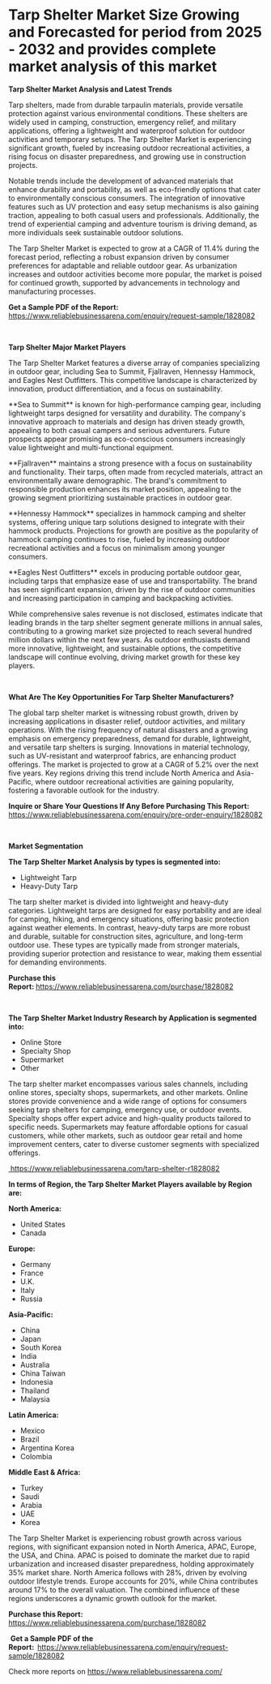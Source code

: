 <p><h1>Tarp Shelter Market Size Growing and Forecasted for period from 2025 - 2032 and provides complete market analysis of this market</h1></p><p><strong>Tarp Shelter Market Analysis and Latest Trends</strong></p>
<p><p>Tarp shelters, made from durable tarpaulin materials, provide versatile protection against various environmental conditions. These shelters are widely used in camping, construction, emergency relief, and military applications, offering a lightweight and waterproof solution for outdoor activities and temporary setups. The Tarp Shelter Market is experiencing significant growth, fueled by increasing outdoor recreational activities, a rising focus on disaster preparedness, and growing use in construction projects.</p><p>Notable trends include the development of advanced materials that enhance durability and portability, as well as eco-friendly options that cater to environmentally conscious consumers. The integration of innovative features such as UV protection and easy setup mechanisms is also gaining traction, appealing to both casual users and professionals. Additionally, the trend of experiential camping and adventure tourism is driving demand, as more individuals seek sustainable outdoor solutions.</p><p>The Tarp Shelter Market is expected to grow at a CAGR of 11.4% during the forecast period, reflecting a robust expansion driven by consumer preferences for adaptable and reliable outdoor gear. As urbanization increases and outdoor activities become more popular, the market is poised for continued growth, supported by advancements in technology and manufacturing processes.</p></p>
<p><strong>Get a Sample PDF of the Report:&nbsp;</strong> <a href="https://www.reliablebusinessarena.com/enquiry/request-sample/1828082?utm_campaign=2194&utm_medium=2&utm_source=Github&utm_content=ia&utm_term=07022025&utm_id=tarp-shelter">https://www.reliablebusinessarena.com/enquiry/request-sample/1828082</a></p>
<p>&nbsp;</p>
<p><strong>Tarp Shelter Major Market Players</strong></p>
<p><p>The Tarp Shelter Market features a diverse array of companies specializing in outdoor gear, including Sea to Summit, Fjallraven, Hennessy Hammock, and Eagles Nest Outfitters. This competitive landscape is characterized by innovation, product differentiation, and a focus on sustainability.</p><p>**Sea to Summit** is known for high-performance camping gear, including lightweight tarps designed for versatility and durability. The company's innovative approach to materials and design has driven steady growth, appealing to both casual campers and serious adventurers. Future prospects appear promising as eco-conscious consumers increasingly value lightweight and multi-functional equipment.</p><p>**Fjallraven** maintains a strong presence with a focus on sustainability and functionality. Their tarps, often made from recycled materials, attract an environmentally aware demographic. The brand's commitment to responsible production enhances its market position, appealing to the growing segment prioritizing sustainable practices in outdoor gear.</p><p>**Hennessy Hammock** specializes in hammock camping and shelter systems, offering unique tarp solutions designed to integrate with their hammock products. Projections for growth are positive as the popularity of hammock camping continues to rise, fueled by increasing outdoor recreational activities and a focus on minimalism among younger consumers.</p><p>**Eagles Nest Outfitters** excels in producing portable outdoor gear, including tarps that emphasize ease of use and transportability. The brand has seen significant expansion, driven by the rise of outdoor communities and increasing participation in camping and backpacking activities.</p><p>While comprehensive sales revenue is not disclosed, estimates indicate that leading brands in the tarp shelter segment generate millions in annual sales, contributing to a growing market size projected to reach several hundred million dollars within the next few years. As outdoor enthusiasts demand more innovative, lightweight, and sustainable options, the competitive landscape will continue evolving, driving market growth for these key players.</p></p>
<p>&nbsp;</p>
<p><strong>What Are The Key Opportunities For Tarp Shelter Manufacturers?</strong></p>
<p><p>The global tarp shelter market is witnessing robust growth, driven by increasing applications in disaster relief, outdoor activities, and military operations. With the rising frequency of natural disasters and a growing emphasis on emergency preparedness, demand for durable, lightweight, and versatile tarp shelters is surging. Innovations in material technology, such as UV-resistant and waterproof fabrics, are enhancing product offerings. The market is projected to grow at a CAGR of 5.2% over the next five years. Key regions driving this trend include North America and Asia-Pacific, where outdoor recreational activities are gaining popularity, fostering a favorable outlook for the industry.</p></p>
<p><strong>Inquire or Share Your Questions If Any Before Purchasing This Report:</strong> <a href="https://www.reliablebusinessarena.com/enquiry/pre-order-enquiry/1828082?utm_campaign=2194&utm_medium=2&utm_source=Github&utm_content=ia&utm_term=07022025&utm_id=tarp-shelter">https://www.reliablebusinessarena.com/enquiry/pre-order-enquiry/1828082</a></p>
<p>&nbsp;</p>
<p><strong>Market Segmentation</strong></p>
<p><strong>The Tarp Shelter Market Analysis by types is segmented into:</strong></p>
<p><ul><li>Lightweight Tarp</li><li>Heavy-Duty Tarp</li></ul></p>
<p><p>The tarp shelter market is divided into lightweight and heavy-duty categories. Lightweight tarps are designed for easy portability and are ideal for camping, hiking, and emergency situations, offering basic protection against weather elements. In contrast, heavy-duty tarps are more robust and durable, suitable for construction sites, agriculture, and long-term outdoor use. These types are typically made from stronger materials, providing superior protection and resistance to wear, making them essential for demanding environments.</p></p>
<p><strong>Purchase this Report:&nbsp;</strong><a href="https://www.reliablebusinessarena.com/purchase/1828082?utm_campaign=2194&utm_medium=2&utm_source=Github&utm_content=ia&utm_term=07022025&utm_id=tarp-shelter">https://www.reliablebusinessarena.com/purchase/1828082</a></p>
<p>&nbsp;</p>
<p><strong>The Tarp Shelter Market Industry Research by Application is segmented into:</strong></p>
<p><ul><li>Online Store</li><li>Specialty Shop</li><li>Supermarket</li><li>Other</li></ul></p>
<p><p>The tarp shelter market encompasses various sales channels, including online stores, specialty shops, supermarkets, and other markets. Online stores provide convenience and a wide range of options for consumers seeking tarp shelters for camping, emergency use, or outdoor events. Specialty shops offer expert advice and high-quality products tailored to specific needs. Supermarkets may feature affordable options for casual customers, while other markets, such as outdoor gear retail and home improvement centers, cater to diverse customer segments with specialized offerings.</p></p>
<p><a href="https://www.reliablebusinessarena.com/tarp-shelter-r1828082?utm_campaign=2194&utm_medium=2&utm_source=Github&utm_content=ia&utm_term=07022025&utm_id=tarp-shelter">&nbsp;https://www.reliablebusinessarena.com/tarp-shelter-r1828082</a></p>
<p><strong>In terms of Region, the Tarp Shelter Market Players available by Region are:</strong></p>
<p>
    <p> <strong> North America: </strong>
        <ul>
            <li>United States</li>
            <li>Canada</li>
        </ul>
        </p> 
    <p> <strong> Europe: </strong>
        <ul>
            <li>Germany</li>
            <li>France</li>
            <li>U.K.</li>
            <li>Italy</li>
            <li>Russia</li>
        </ul>
        </p> 
    <p> <strong> Asia-Pacific: </strong>
        <ul>
            <li>China</li>
            <li>Japan</li>
            <li>South Korea</li>
            <li>India</li>
            <li>Australia</li>
            <li>China Taiwan</li>
            <li>Indonesia</li>
            <li>Thailand</li>
            <li>Malaysia</li>
        </ul>
        </p> 
    <p> <strong> Latin America: </strong>
        <ul>
            <li>Mexico</li>
            <li>Brazil</li>
            <li>Argentina Korea</li>
            <li>Colombia</li>
        </ul>
        </p> 
    <p> <strong> Middle East & Africa: </strong>
        <ul>
            <li>Turkey</li>
            <li>Saudi</li>
            <li>Arabia</li>
            <li>UAE</li>
            <li>Korea</li>
        </ul>
    </p>
    </p>
<p><p>The Tarp Shelter Market is experiencing robust growth across various regions, with significant expansion noted in North America, APAC, Europe, the USA, and China. APAC is poised to dominate the market due to rapid urbanization and increased disaster preparedness, holding approximately 35% market share. North America follows with 28%, driven by evolving outdoor lifestyle trends. Europe accounts for 20%, while China contributes around 17% to the overall valuation. The combined influence of these regions underscores a dynamic growth outlook for the market.</p></p>
<p><strong>Purchase this Report: </strong><a href="https://www.reliablebusinessarena.com/purchase/1828082?utm_campaign=2194&utm_medium=2&utm_source=Github&utm_content=ia&utm_term=07022025&utm_id=tarp-shelter">https://www.reliablebusinessarena.com/purchase/1828082</a></p>
<p>&nbsp;<strong>Get a Sample PDF of the Report:&nbsp;&nbsp;</strong><a href="https://www.reliablebusinessarena.com/enquiry/request-sample/1828082?utm_campaign=2194&utm_medium=2&utm_source=Github&utm_content=ia&utm_term=07022025&utm_id=tarp-shelter">https://www.reliablebusinessarena.com/enquiry/request-sample/1828082</a></p>
<p><strong></strong></p>
<p>Check more reports on <a href="https://www.reliablebusinessarena.com/?utm_campaign=2194&utm_medium=2&utm_source=Github&utm_content=ia&utm_term=07022025&utm_id=tarp-shelter">https://www.reliablebusinessarena.com/</a></p>